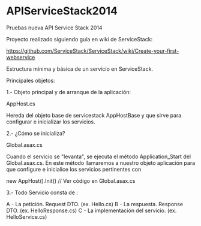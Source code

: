 APIServiceStack2014
===================

Pruebas nueva API Service Stack 2014

Proyecto realizado siguiendo guía en wiki de ServiceStack:

https://github.com/ServiceStack/ServiceStack/wiki/Create-your-first-webservice


Estructura mínima y básica de un servicio en ServiceStack.

Principales objetos:


1.- Objeto principal y de arranque de la aplicación:

AppHost.cs

Hereda del objeto base de servicestack AppHostBase y que sirve para configurar e inicializar los servicios.

2.- ¿Cómo se inicializa?

Global.asax.cs

Cuando el servicio se "levanta", se ejecuta el método Application_Start del Global.asax.cs. En este método llamaremos
a nuestro objeto aplicación para que configure e inicialice los servicios pertinentes con 

new AppHost().Init() // Ver código en Global.asax.cs 

3.- Todo Servicio consta de :

A - La petición. Request DTO. (ex. Hello.cs)
B - La respuesta. Response DTO. (ex. HelloResponse.cs)
C - La implementación del servicio. (ex. HelloService.cs)
